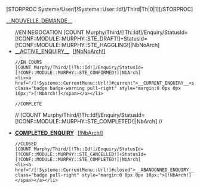 [STORPROC Systeme/User/[!Systeme::User::Id!]/Third|Th|0|1][/STORPROC]

<p>
	<a href="/[!Systeme::CurrentMenu::Url!]?action=new" class="btn btn-block btn-large btn-warning">__NOUVELLE_DEMANDE__</a>
</p>
<ul class="nav nav-tabs nav-stacked">
	//EN NEGOCATION
	[COUNT Murphy/Third/[!Th::Id!]/Enquiry/StatusId=[!CONF::MODULE::MURPHY::STE_DRAFT!]+StatusId=[!CONF::MODULE::MURPHY::STE_HAGGLING!]|NbNoArch]
	<li><a href="/[!Systeme::CurrentMenu::Url!]#top">__ACTIVE_ENQUIRY__<span class="badge pull-right badge-important" style="margin:0 0px 0px 10px;">[!NbNoArch!]</span></a></li>
	
	//EN COURS
	[COUNT Murphy/Third/[!Th::Id!]/Enquiry/StatusId=[!CONF::MODULE::MURPHY::STE_CONFIRMED!]|NbArch]
	<li><a href="/[!Systeme::CurrentMenu::Url!]#current">__CURRENT_ENQUIRY__<span class="badge badge-warning pull-right" style="margin:0 0px 0px 10px;">[!NbArch!]</span></a></li>
	
	//COMPLETE
//	[COUNT Murphy/Third/[!Th::Id!]/Enquiry/StatusId=[!CONF::MODULE::MURPHY::STE_COMPLETED!]|NbArch]
//	<li><a href="/[!Systeme::CurrentMenu::Url!]#completed">__COMPLETED_ENQUIRY__<span class="badge badge-success pull-right" style="margin:0 0px 0px 10px;">[!NbArch!]</span></a></li>

	//CLOSED
	[COUNT Murphy/Third/[!Th::Id!]/Enquiry/StatusId=[!CONF::MODULE::MURPHY::STE_CANCELLED!]+StatusId=[!CONF::MODULE::MURPHY::STE_COMPLETED!]|NbArch]
	<li><a href="/[!Systeme::CurrentMenu::Url!]#closed">__ABANDONNED_ENQUIRY__<span class="badge pull-right" style="margin:0 0px 0px 10px;">[!NbArch!]</span></a></li>

</ul>
